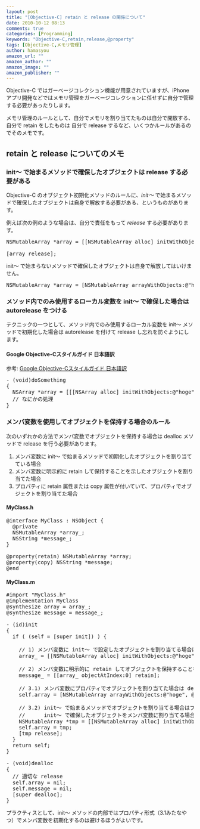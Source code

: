 ```yaml
---
layout: post
title: "[Objective-C] retain と release の関係について"
date: 2010-10-12 08:13
comments: true
categories: [Programming]
keywords: "Objective-C,retain,release,@property"
tags: [Objective-C,メモリ管理]
author: hamasyou
amazon_url: ""
amazon_author: ""
amazon_image: ""
amazon_publisher: ""
---
```


Objective-C ではガーベージコレクション機能が用意されていますが、iPhone アプリ開発などではメモリ管理をガーベージコレクションに任せずに自分で管理する必要があったりします。

メモリ管理のルールとして、自分でメモリを割り当てたものは自分で開放する、自分で retain をしたものは 自分で release するなど、いくつかルールがあるのでそのメモです。


<!-- more -->

<h2>retain と release についてのメモ</h2>

<h3>init〜 で始まるメソッドで確保したオブジェクトは release する必要がある</h3>

Objective-C のオブジェクト初期化メソッドのルールに、<em>init〜</em> で始まるメソッドで確保したオブジェクトは自身で解放する必要がある、というものがあります。

例えば次の例のような場合は、自分で責任をもって <em>release</em> する必要があります。

<pre class="code"><span class="class">NSMutableArray</span> *array = [[<span class="class">NSMutableArray</span> alloc] initWithObjects:<span class="literal">@"hoge"</span>, <span class="literal">@"foo"</span>, <span class="keyword">nil</span>];
 
[array release];</pre>

init〜 で始まらないメソッドで確保したオブジェクトは自身で解放してはいけません。

<pre class="code"><span class="class">NSMutableArray</span> *array = [<span class="class">NSMutableArray</span> arrayWithObjects:<span class="literal">@"hoge"</span>, <span class="literal">@"foo"</span>, <span class="keyword">nil</span>];</pre>

<h3>メソッド内でのみ使用するローカル変数を init〜 で確保した場合は autorelease をつける</h3>

テクニックの一つとして、メソッド内でのみ使用するローカル変数を init〜 メソッドで初期化した場合は autorelease を付けて release し忘れを防ぐようにします。

<section>

<h4>Google Objective-Cスタイルガイド 日本語訳</h4>

参考: <a href="http://www.textdrop.net/google-styleguide-ja/objcguide.xml" rel="external nofollow">Google Objective-Cスタイルガイド 日本語訳</a>

</section>

<pre class="code">- (<span class="keyword">void</span>)doSomething
{
  <span class="class">NSArray</span> *array = [[[<span class="class">NSArray</span> alloc] initWithObjects:<span class="literal">@"hoge"</span>, <span class="literal">@"foo"</span>, <span class="keyword">nil</span>] <span class="keyword">autorelease</span>];
  <span class="comment">// なにかの処理</span>
}</pre>

<h3>メンバ変数を使用してオブジェクトを保持する場合のルール</h3>

次のいずれかの方法でメンバ変数でオブジェクトを保持する場合は dealloc メソッドで release を行う必要があります。

<ol><li>メンバ変数に init〜 で始まるメソッドで初期化したオブジェクトを割り当てている場合</li>
<li>メンバ変数に明示的に retain して保持することを示したオブジェクトを割り当てた場合</li>
<li>プロパティに retain 属性または copy 属性が付いていて、プロパティでオブジェクトを割り当てた場合</li></ol>

<section>

<h4>MyClass.h</h4>

<pre class="code"><span class="keyword">@interface</span> MyClass : <span class="class">NSObject</span> {
  <span class="keyword">@private</span>
  <span class="class">NSMutableArray</span> *array_;
  <span class="class">NSString</span> *message_;
}
 
<span class="keyword">@property</span>(<span class="keyword">retain</span>) <span class="class">NSMutableArray</span> *array;
<span class="keyword">@property</span>(<span class="keyword">copy</span>) <span class="class">NSString</span> *message;
<span class="keyword">@end</span></pre>

<h4>MyClass.m</h4>

<pre class="code"><span class="keyword">#import</span> <span class="literal">&quot;MyClass.h&quot;</span>
<span class="keyword">@implementation</span> MyClass
<span class="keyword">@synthesize</span> array = array_;
<span class="keyword">@synthesize</span> message = message_;
 
- (<span class="keyword">id</span>)init
{ 
  <span class="keyword">if</span> ( (<span class="keyword">self</span> = [<span class="keyword">super</span> init]) ) {
  
    <span class="comment">// 1) メンバ変数に init〜 で設定したオブジェクトを割り当てる場合は dealloc で release する</span>
    array_ = [[<span class="class">NSMutableArray</span> alloc] initWithObjects:<span class="literal">@"hoge"</span>, <span class="literal">@"foo"</span>, <span class="keyword">nil</span>];
  
    <span class="comment">// 2) メンバ変数に明示的に retain してオブジェクトを保持することをマークした場合は dealloc で release する</span>
    message_ = [[array_ objectAtIndex:<span class="literal">0</span>] retain];
  
    <span class="comment">// 3.1) メンバ変数にプロパティでオブジェクトを割り当てた場合は dealloc で release する</span>
    <span class="keyword">self</span>.array = [<span class="class">NSMutableArray</span> arrayWithObjects:<span class="literal">@"hoge"</span>, <span class="literal">@"foo"</span>, <span class="keyword">nil</span>];
    
    <span class="comment">// 3.2) init〜 で始まるメソッドでオブジェクトを割り当てる場合はプロパティ形式で直接受け取ってはいけない。二重の参照カウントになってしまう。</span>
    <span class="comment">//      init〜 で確保したオブジェクトをメンバ変数に割り当てる場合は直接割り当てるか次のようにする</span>
    <span class="class">NSMutableArray</span> *tmp = [[<span class="class">NSMutableArray</span> alloc] initWithObjects:<span class="literal">@"hoge"</span>, <span class="literal">@"foo"</span>, <span class="keyword">nil</span>];
    <span class="keyword">self</span>.array = tmp;
    [tmp release];
  }
  <span class="keyword">return</span> <span class="keyword">self</span>;
}
 
- (<span class="keyword">void</span>)dealloc
{
  <span class="comment">// 適切な release </span>
  <span class="keyword">self</span>.array = <span class="keyword">nil</span>;
  <span class="keyword">self</span>.message = <span class="keyword">nil</span>;
  [<span class="keyword">super</span> dealloc];
}</pre>

</section>

プラクティスとして、init〜 メソッドの内部ではプロパティ形式（3.1みたなやつ）でメンバ変数を初期化するのは避けるほうがよいです。











